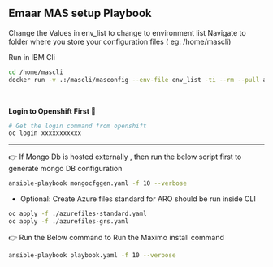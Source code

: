 ## Emaar MAS setup Playbook

Change the Values in env_list to change to environment list
Navigate to folder where you store your configuration files ( eg: /home/mascli)

Run in IBM Cli
```bash
cd /home/mascli
docker run -v .:/mascli/masconfig --env-file env_list -ti --rm --pull always quay.io/ibmmas/cli
```
<br/>

**Login to Openshift First 🏁**
```bash
# Get the login command from openshift 
oc login xxxxxxxxxxx
```
---
👉 If Mongo Db is hosted externally , then run the below script first to generate mongo DB configuration
```bash
ansible-playbook mongocfggen.yaml -f 10 --verbose 
```


* Optional: Create Azure files standard for ARO should be run inside CLI
```bash
oc apply -f ./azurefiles-standard.yaml
oc apply -f ./azurefiles-grs.yaml
```

👉 Run the Below command to Run the Maximo install command

```bash
ansible-playbook playbook.yaml -f 10 --verbose 
```